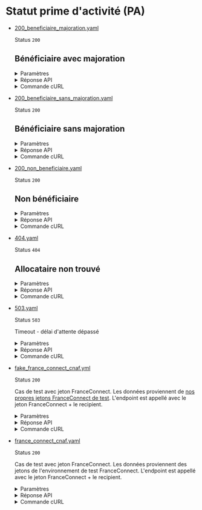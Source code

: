 # Statut prime d'activité (PA)
* [200_beneficiaire_majoration.yaml](200_beneficiaire_majoration.yaml)

  Status `200`

  ## Bénéficiaire avec majoration

  <details><summary>Paramètres</summary>
  <p>

  ```json
  {
    "nomNaissance": "MARTIN",
    "prenoms": [
      "SAMUEL"
    ],
    "anneeDateDeNaissance": 1980,
    "moisDateDeNaissance": 9,
    "jourDateDeNaissance": 20,
    "codeInseeLieuDeNaissance": "08480",
    "codePaysLieuDeNaissance": "99100",
    "sexe": "M"
  }
  ```

  </p>
  </details>

  <details><summary>Réponse API</summary>
  <p>

  ```json
  {
    "status": "beneficiaire",
    "majoration": true,
    "dateDebut": "1992-11-20",
    "dateFin": "1993-02-20"
  }
  ```

  </p>
  </details>

  <details><summary>Commande cURL</summary>
  <p>

  ```bash
  curl -H "X-Api-Key: $token" \
    -G -d 'nomNaissance=MARTIN' -d 'prenoms[]=SAMUEL' -d 'anneeDateDeNaissance=1980' -d 'moisDateDeNaissance=9' -d 'jourDateDeNaissance=20' -d 'codeInseeLieuDeNaissance=08480' -d 'codePaysLieuDeNaissance=99100' -d 'sexe=M' \
    --url "https://staging.particulier.api.gouv.fr/api/v2/prime-activite"
  ```

  </p>
  </details>
* [200_beneficiaire_sans_majoration.yaml](200_beneficiaire_sans_majoration.yaml)

  Status `200`

  ## Bénéficiaire sans majoration

  <details><summary>Paramètres</summary>
  <p>

  ```json
  {
    "nomNaissance": "GONTRAND",
    "prenoms": [
      "YVES"
    ],
    "anneeDateDeNaissance": 1980,
    "moisDateDeNaissance": 9,
    "jourDateDeNaissance": 20,
    "codeInseeLieuDeNaissance": "08480",
    "codePaysLieuDeNaissance": "99100",
    "sexe": "M"
  }
  ```

  </p>
  </details>

  <details><summary>Réponse API</summary>
  <p>

  ```json
  {
    "status": "beneficiaire",
    "majoration": false,
    "dateDebut": "1992-11-20",
    "dateFin": "1993-02-20"
  }
  ```

  </p>
  </details>

  <details><summary>Commande cURL</summary>
  <p>

  ```bash
  curl -H "X-Api-Key: $token" \
    -G -d 'nomNaissance=GONTRAND' -d 'prenoms[]=YVES' -d 'anneeDateDeNaissance=1980' -d 'moisDateDeNaissance=9' -d 'jourDateDeNaissance=20' -d 'codeInseeLieuDeNaissance=08480' -d 'codePaysLieuDeNaissance=99100' -d 'sexe=M' \
    --url "https://staging.particulier.api.gouv.fr/api/v2/prime-activite"
  ```

  </p>
  </details>
* [200_non_beneficiaire.yaml](200_non_beneficiaire.yaml)

  Status `200`

  ## Non bénéficiaire

  <details><summary>Paramètres</summary>
  <p>

  ```json
  {
    "nomNaissance": "LAGAFFE",
    "prenoms": [
      "GASTON"
    ],
    "anneeDateDeNaissance": 1980,
    "moisDateDeNaissance": 9,
    "jourDateDeNaissance": 20,
    "codeInseeLieuDeNaissance": "08480",
    "codePaysLieuDeNaissance": "99100",
    "sexe": "M"
  }
  ```

  </p>
  </details>

  <details><summary>Réponse API</summary>
  <p>

  ```json
  {
    "status": "non_beneficiaire",
    "majoration": null,
    "dateDebut": null,
    "dateFin": null
  }
  ```

  </p>
  </details>

  <details><summary>Commande cURL</summary>
  <p>

  ```bash
  curl -H "X-Api-Key: $token" \
    -G -d 'nomNaissance=LAGAFFE' -d 'prenoms[]=GASTON' -d 'anneeDateDeNaissance=1980' -d 'moisDateDeNaissance=9' -d 'jourDateDeNaissance=20' -d 'codeInseeLieuDeNaissance=08480' -d 'codePaysLieuDeNaissance=99100' -d 'sexe=M' \
    --url "https://staging.particulier.api.gouv.fr/api/v2/prime-activite"
  ```

  </p>
  </details>
* [404.yaml](404.yaml)

  Status `404`

  ## Allocataire non trouvé

  <details><summary>Paramètres</summary>
  <p>

  ```json
  {
    "nomNaissance": "DUBOCHE",
    "prenoms": [
      "JEROME"
    ],
    "anneeDateDeNaissance": 2002,
    "moisDateDeNaissance": 12,
    "jourDateDeNaissance": 5,
    "codeInseeLieuDeNaissance": "08480",
    "codePaysLieuDeNaissance": "99100",
    "sexe": "M"
  }
  ```

  </p>
  </details>

  <details><summary>Réponse API</summary>
  <p>

  ```json
  {
    "error": "not_found",
    "reason": "Dossier allocataire inexistant. Le document ne peut être édité.",
    "message": "Dossier allocataire inexistant. Le document ne peut être édité."
  }
  ```

  </p>
  </details>

  <details><summary>Commande cURL</summary>
  <p>

  ```bash
  curl -H "X-Api-Key: $token" \
    -G -d 'nomNaissance=DUBOCHE' -d 'prenoms[]=JEROME' -d 'anneeDateDeNaissance=2002' -d 'moisDateDeNaissance=12' -d 'jourDateDeNaissance=5' -d 'codeInseeLieuDeNaissance=08480' -d 'codePaysLieuDeNaissance=99100' -d 'sexe=M' \
    --url "https://staging.particulier.api.gouv.fr/api/v2/prime-activite"
  ```

  </p>
  </details>
* [503.yaml](503.yaml)

  Status `503`

  Timeout - délai d'attente dépassé

  <details><summary>Paramètres</summary>
  <p>

  ```json
  {
    "codeInseeLieuDeNaissance": "00503",
    "codePaysLieuDeNaissance": "99100",
    "sexe": "F"
  }
  ```

  </p>
  </details>

  <details><summary>Réponse API</summary>
  <p>

  ```json
  {
    "error": "network_error",
    "reason": "timeout of 10000 ms exceeded",
    "message": "Une erreur est survenue lors de l'appel au fournisseur de donnée"
  }
  ```

  </p>
  </details>

  <details><summary>Commande cURL</summary>
  <p>

  ```bash
  curl -H "X-Api-Key: $token" \
    -G -d 'codeInseeLieuDeNaissance=00503' -d 'codePaysLieuDeNaissance=99100' -d 'sexe=F' \
    --url "https://staging.particulier.api.gouv.fr/api/v2/prime-activite"
  ```

  </p>
  </details>
* [fake_france_connect_cnaf.yml](fake_france_connect_cnaf.yml)

  Status `200`

  Cas de test avec jeton FranceConnect.
Les données proviennent de [nos propres jetons FranceConnect de test](../france_connect/cnaf_css.yml).
L'endpoint est appellé avec le jeton FranceConnect + le recipient.

  <details><summary>Paramètres</summary>
  <p>

  ```json
  {
    "prenoms": [
      "Georges"
    ],
    "nomNaissance": "CNAF",
    "anneeDateDeNaissance": 2002,
    "moisDateDeNaissance": 1,
    "jourDateDeNaissance": 1,
    "sexe": "M",
    "codeInseeLieuDeNaissance": "75002",
    "codePaysLieuDeNaissance": "99100"
  }
  ```

  </p>
  </details>

  <details><summary>Réponse API</summary>
  <p>

  ```json
  {
    "status": "beneficiaire",
    "majoration": true,
    "dateDebut": "2021-05-05",
    "dateFin": "2021-08-05"
  }
  ```

  </p>
  </details>

  <details><summary>Commande cURL</summary>
  <p>

  ```bash
  curl -H "Authorization: Bearer $token_france_connect" --url "https://staging.particulier.api.gouv.fr/api/v2/prime-activite?recipient=13002526500013"
  ```

  </p>
  </details>
* [france_connect_cnaf.yaml](france_connect_cnaf.yaml)

  Status `200`

  Cas de test avec jeton FranceConnect.
Les données proviennent des jetons de l'environnement de test FranceConnect.
L'endpoint est appellé avec le jeton FranceConnect + le recipient.

  <details><summary>Paramètres</summary>
  <p>

  ```json
  {
    "prenoms": [
      "Angela",
      "Claire",
      "Louise"
    ],
    "nomNaissance": "DUBOIS",
    "anneeDateDeNaissance": 1962,
    "moisDateDeNaissance": 8,
    "jourDateDeNaissance": 24,
    "sexe": "F",
    "codeInseeLieuDeNaissance": "75107",
    "codePaysLieuDeNaissance": "99100"
  }
  ```

  </p>
  </details>

  <details><summary>Réponse API</summary>
  <p>

  ```json
  {
    "status": "beneficiaire",
    "majoration": false,
    "dateDebut": "2023-02-01",
    "dateFin": "2023-05-01"
  }
  ```

  </p>
  </details>

  <details><summary>Commande cURL</summary>
  <p>

  ```bash
  curl -H "Authorization: Bearer $token_france_connect" --url "https://staging.particulier.api.gouv.fr/api/v2/prime-activite?recipient=13002526500013"
  ```

  </p>
  </details>
